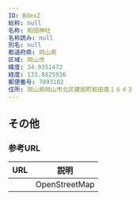 ```yaml
---
ID: BdexZ
総称: null
名称: 和田神社
名称読み: null
別名: null
都道府県: 岡山県
区域: 岡山市
緯度: 34.9351472
経度: 133.8825936
郵便番号: 7093102
住所: 岡山県岡山市北区建部町和田南１６４３
---
```


## その他

### 参考URL

| URL | 説明          |
| --- | ------------- |
|     | OpenStreetMap |
